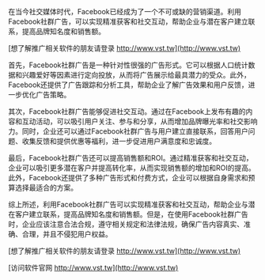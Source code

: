 在当今社交媒体时代，Facebook已经成为了一个不可或缺的营销渠道。利用Facebook社群广告，可以实现精准获客和社交互动，帮助企业与潜在客户建立联系，提高品牌知名度和销售额。

[想了解推广相关软件的朋友请登录 http://www.vst.tw](http://www.vst.tw)

首先，Facebook社群广告是一种针对性很强的广告形式。它可以根据人口统计数据和兴趣爱好等因素进行定向投放，从而将广告展示给最具潜力的受众。此外，Facebook还提供了广告跟踪和分析工具，帮助企业了解广告效果和用户反馈，进一步优化广告策略。

其次，Facebook社群广告能够促进社交互动。通过在Facebook上发布有趣的内容和互动活动，可以吸引用户关注、参与和分享，从而增加品牌曝光率和社交影响力。同时，企业还可以通过Facebook社群广告与用户建立直接联系，回答用户问题、收集反馈和提供优惠等福利，进一步促进用户满意度和忠诚度。

最后，Facebook社群广告还可以提高销售额和ROI。通过精准获客和社交互动，企业可以吸引更多潜在客户并提高转化率，从而实现销售额的增加和ROI的提高。此外，Facebook还提供了多种广告形式和付费方式，企业可以根据自身需求和预算选择最适合的方案。

综上所述，利用Facebook社群广告可以实现精准获客和社交互动，帮助企业与潜在客户建立联系，提高品牌知名度和销售额。但是，在使用Facebook社群广告时，企业应该注意合法合规，遵守相关规定和法律法规，确保广告内容真实、准确、合理，并且不侵犯用户权益。

[想了解推广相关软件的朋友请登录 http://www.vst.tw](http://www.vst.tw)


[访问软件官网 http://www.vst.tw](http://www.vst.tw)
